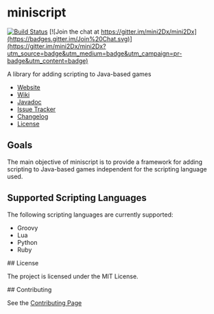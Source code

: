# miniscript

[![Build Status](https://travis-ci.org/mini2Dx/miniscript.svg?branch=master)](https://travis-ci.org/mini2Dx/miniscript)
[![Join the chat at https://gitter.im/mini2Dx/mini2Dx](https://badges.gitter.im/Join%20Chat.svg)](https://gitter.im/mini2Dx/mini2Dx?utm_source=badge&utm_medium=badge&utm_campaign=pr-badge&utm_content=badge)

A library for adding scripting to Java-based games

*   [Website](https://mini2dx.github.io/miniscript/)
*   [Wiki](https://github.com/mini2Dx/miniscript/wiki)
*   [Javadoc](https://mini2dx.github.io/miniscript/javadocs/1.0.0-beta1/index.html)
*   [Issue Tracker](https://github.com/mini2Dx/miniscript/issues)
*   [Changelog](https://github.com/mini2Dx/miniscript/blob/master/CHANGES)
*   [License](https://github.com/mini2Dx/miniscript/blob/master/LICENSE)

## Goals

The main objective of miniscript is to provide a framework for adding scripting to Java-based games independent for the scripting language used.

## Supported Scripting Languages

The following scripting languages are currently supported:

*   Groovy
*   Lua
*   Python
*   Ruby

## License

The project is licensed under the MIT License.

## Contributing

See the [Contributing Page](https://github.com/mini2Dx/miniscript/blob/master/CONTRIBUTING.md)
